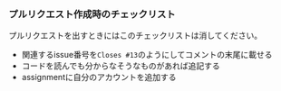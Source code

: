 ### プルリクエスト作成時のチェックリスト
プルリクエストを出すときにはこのチェックリストは消してください。
* 関連するissue番号を```Closes #13```のようにしてコメントの末尾に載せる
* コードを読んでも分からなそうなものがあれば追記する
* assignmentに自分のアカウントを追加する
